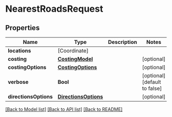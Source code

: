 # NearestRoadsRequest

## Properties
Name | Type | Description | Notes
------------ | ------------- | ------------- | -------------
**locations** | [Coordinate] |  | 
**costing** | [**CostingModel**](CostingModel.md) |  | [optional] 
**costingOptions** | [**CostingOptions**](CostingOptions.md) |  | [optional] 
**verbose** | **Bool** |  | [optional] [default to false]
**directionsOptions** | [**DirectionsOptions**](DirectionsOptions.md) |  | [optional] 

[[Back to Model list]](../README.md#documentation-for-models) [[Back to API list]](../README.md#documentation-for-api-endpoints) [[Back to README]](../README.md)


